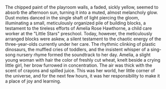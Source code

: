 The chipped paint of the playroom walls, a faded, sickly yellow, seemed to absorb the afternoon sun, turning it into a muted, almost melancholy glow.  Dust motes danced in the single shaft of light piercing the gloom, illuminating a small, meticulously organized pile of building blocks, a testament to the tireless efforts of Amelia Rose Hawthorne, a child care worker at the "Little Stars" preschool.  Today, however, the meticulously arranged blocks were askew, a silent testament to the chaotic energy of the three-year-olds currently under her care.  The rhythmic clinking of plastic dinosaurs, the muffled cries of toddlers, and the insistent whisper of a sing-song nursery rhyme formed the soundtrack to her day.  Amelia, a slight young woman with hair the color of freshly cut wheat, knelt beside a crying little girl, her brow furrowed in concentration.  The air was thick with the scent of crayons and spilled juice.  This was her world, her little corner of the universe, and for the next few hours, it was her responsibility to make it a place of joy and learning.
